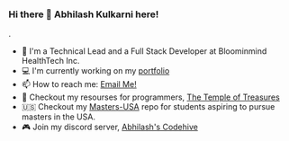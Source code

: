 ### Hi there 👋 Abhilash Kulkarni here!

<!--
**abhilashkulkarniofficial/abhilashkulkarniofficial** is a ✨ _special_ ✨ repository because its `README.md` (this file) appears on your GitHub profile.

Here are some ideas to get you started:

- 🔭 I’m currently working on ...
- 🌱 I’m currently learning ...
- 👯 I’m looking to collaborate on ...
- 🤔 I’m looking for help with ...
- 💬 Ask me about ...
- 📫 How to reach me: ...
- 😄 Pronouns: ...
- ⚡ Fun fact: ...
-->. 

- 🔭  I'm a Technical Lead and a Full Stack Developer at Bloominmind HealthTech Inc.
- 💻  I'm currently working on my [portfolio](https://abhilashkulkarni.herokuapp.com/)
- 📫  How to reach me: [Email Me!](mailto:abhilashkulkarniofficial@gmail.com?subject=[GitHub]%20Hi%20There) 
- 📖  Checkout my resourses for programmers, [The Temple of Treasures](https://github.com/abhilashkulkarniofficial/temple-of-treasure)
- 🇺🇸  Checkout my [Masters-USA](https://github.com/abhilashkulkarniofficial/masters-usa) repo for students aspiring to pursue masters in the USA.
- 🎮  Join my discord server, [Abhilash's Codehive](https://discord.gg/8V624U6KXu)
  
       
  
 
  
          
   
  
   
